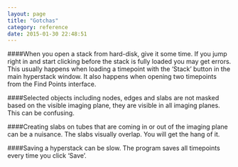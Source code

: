 ```yaml
---
layout: page
title: "Gotchas"
category: reference
date: 2015-01-30 22:48:51
---
```

####When you open a stack from hard-disk, give it some time.
If you jump right in and start clicking before the stack is fully loaded you may get errors.
This usually happens when loading a timepoint with the ‘Stack’ button in the main hyperstack window. It also happens when opening two timepoints from the Find Points interface.

####Selected objects including nodes, edges and slabs are not masked based on the visible imaging plane, they are visible in all imaging planes.
This can be confusing.

####Creating slabs on tubes that are coming in or out of the imaging plane can be a nuisance.
The slabs visually overlap. You will get the hang of it.

####Saving a hyperstack can be slow.
The program saves all timepoints every time you click ‘Save’.
